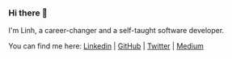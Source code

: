 ### Hi there 👋

I'm Linh, a career-changer and a self-taught software developer.

You can find me here:  [Linkedin](https://www.linkedin.com/in/myllinhtran/) | [GitHub](https://github.com/myllinhtran) | [Twitter](https://twitter.com/myllinhtran) | [Medium](https://medium.com/myllinhtran)
